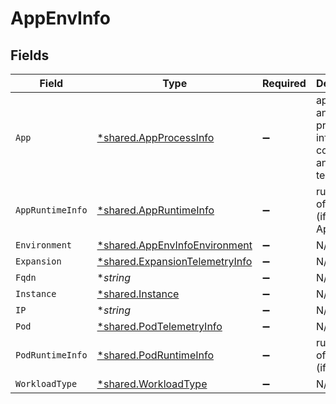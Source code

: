 # AppEnvInfo


## Fields

| Field                                                                           | Type                                                                            | Required                                                                        | Description                                                                     |
| ------------------------------------------------------------------------------- | ------------------------------------------------------------------------------- | ------------------------------------------------------------------------------- | ------------------------------------------------------------------------------- |
| `App`                                                                           | [*shared.AppProcessInfo](../../models/shared/appprocessinfo.md)                 | :heavy_minus_sign:                                                              | app info and process info for connection and App telemetries                    |
| `AppRuntimeInfo`                                                                | [*shared.AppRuntimeInfo](../../models/shared/appruntimeinfo.md)                 | :heavy_minus_sign:                                                              | runtime info of the App (if it is an App)                                       |
| `Environment`                                                                   | [*shared.AppEnvInfoEnvironment](../../models/shared/appenvinfoenvironment.md)   | :heavy_minus_sign:                                                              | N/A                                                                             |
| `Expansion`                                                                     | [*shared.ExpansionTelemetryInfo](../../models/shared/expansiontelemetryinfo.md) | :heavy_minus_sign:                                                              | N/A                                                                             |
| `Fqdn`                                                                          | **string*                                                                       | :heavy_minus_sign:                                                              | N/A                                                                             |
| `Instance`                                                                      | [*shared.Instance](../../models/shared/instance.md)                             | :heavy_minus_sign:                                                              | N/A                                                                             |
| `IP`                                                                            | **string*                                                                       | :heavy_minus_sign:                                                              | N/A                                                                             |
| `Pod`                                                                           | [*shared.PodTelemetryInfo](../../models/shared/podtelemetryinfo.md)             | :heavy_minus_sign:                                                              | N/A                                                                             |
| `PodRuntimeInfo`                                                                | [*shared.PodRuntimeInfo](../../models/shared/podruntimeinfo.md)                 | :heavy_minus_sign:                                                              | runtime info of the pod (if is a pod)                                           |
| `WorkloadType`                                                                  | [*shared.WorkloadType](../../models/shared/workloadtype.md)                     | :heavy_minus_sign:                                                              | N/A                                                                             |